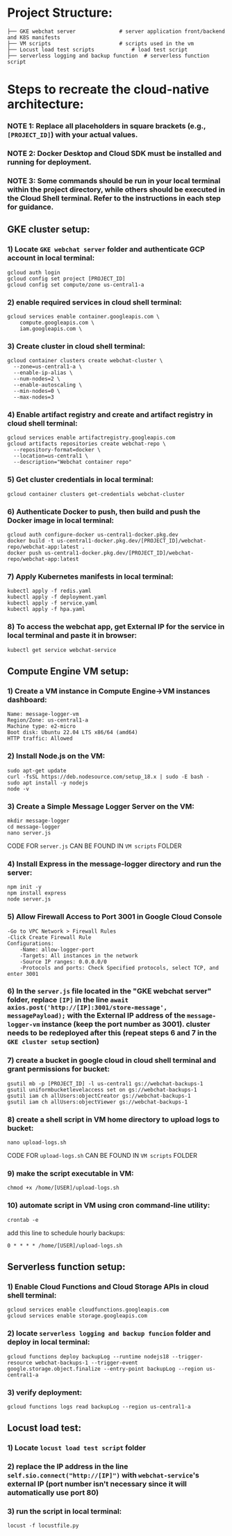 
# Project Structure:
```
├── GKE webchat server				# server application front/backend and K8S manifests
├── VM scripts         				# scripts used in the vm
├── Locust load test scripts       		# load test script
├── serverless logging and backup function	# serverless function script
```

# Steps to recreate the cloud-native architecture:

### NOTE 1: Replace all placeholders in square brackets (e.g., `[PROJECT_ID]`) with your actual values.
### NOTE 2: Docker Desktop and Cloud SDK must be installed and running for deployment.
### NOTE 3: Some commands should be run in your local terminal within the project directory, while others should be executed in the Cloud Shell terminal. Refer to the instructions in each step for guidance.

## GKE cluster setup:

### 1) Locate `GKE webchat server` folder and authenticate GCP account in local terminal:
```
gcloud auth login
gcloud config set project [PROJECT_ID] 
gcloud config set compute/zone us-central1-a 
```

### 2) enable required services in cloud shell terminal:
```
gcloud services enable container.googleapis.com \
    compute.googleapis.com \
    iam.googleapis.com \
```
### 3) Create cluster in cloud shell terminal:
```
gcloud container clusters create webchat-cluster \
  --zone=us-central1-a \
  --enable-ip-alias \
  --num-nodes=2 \
  --enable-autoscaling \
  --min-nodes=0 \
  --max-nodes=3
```

### 4) Enable artifact registry and create and artifact registry in cloud shell terminal:
```
gcloud services enable artifactregistry.googleapis.com
gcloud artifacts repositories create webchat-repo \
  --repository-format=docker \
  --location=us-central1 \
  --description="Webchat container repo"
```

### 5) Get cluster credentials in local terminal:
```
gcloud container clusters get-credentials webchat-cluster
```

### 6) Authenticate Docker to push, then build and push the Docker image in local terminal:
```
gcloud auth configure-docker us-central1-docker.pkg.dev
docker build -t us-central1-docker.pkg.dev/[PROJECT_ID]/webchat-repo/webchat-app:latest .
docker push us-central1-docker.pkg.dev/[PROJECT_ID]/webchat-repo/webchat-app:latest
```

### 7) Apply Kubernetes manifests in local terminal:
```
kubectl apply -f redis.yaml
kubectl apply -f deployment.yaml
kubectl apply -f service.yaml
kubectl apply -f hpa.yaml
```

### 8) To access the webchat app, get External IP for the service in local terminal and paste it in browser:
```
kubectl get service webchat-service
```



## Compute Engine VM setup:

### 1) Create a VM instance in Compute Engine->VM instances dashboard:
```
Name: message-logger-vm
Region/Zone: us-central1-a
Machine type: e2-micro
Boot disk: Ubuntu 22.04 LTS x86/64 (amd64)
HTTP traffic: Allowed
```

### 2) Install Node.js on the VM:
```
sudo apt-get update
curl -fsSL https://deb.nodesource.com/setup_18.x | sudo -E bash -
sudo apt install -y nodejs
node -v
```

### 3) Create a Simple Message Logger Server on the VM:
```
mkdir message-logger
cd message-logger
nano server.js
```
CODE FOR `server.js` CAN BE FOUND IN `VM scripts` FOLDER

### 4) Install Express in the message-logger directory and run the server:
```
npm init -y
npm install express
node server.js
```

### 5) Allow Firewall Access to Port 3001 in Google Cloud Console
```
-Go to VPC Network > Firewall Rules
-Click Create Firewall Rule
Configurations:
	-Name: allow-logger-port
	-Targets: All instances in the network
	-Source IP ranges: 0.0.0.0/0
	-Protocols and ports: Check Specified protocols, select TCP, and enter 3001
```

### 6) In the `server.js` file located in the "GKE webchat server" folder, replace `[IP]` in the line `await axios.post('http://[IP]:3001/store-message', messagePayload);` with the External IP address of the `message-logger-vm` instance (keep the port number as 3001). cluster needs to be redeployed after this (repeat steps 6 and 7 in the `GKE cluster setup` section)

### 7) create a bucket in google cloud in cloud shell terminal and grant permissions for bucket:
```
gsutil mb -p [PROJECT_ID] -l us-central1 gs://webchat-backups-1
gsutil uniformbucketlevelaccess set on gs://webchat-backups-1
gsutil iam ch allUsers:objectCreator gs://webchat-backups-1
gsutil iam ch allUsers:objectViewer gs://webchat-backups-1
```

### 8) create a shell script in VM home directory to upload logs to bucket:
```
nano upload-logs.sh
```
CODE FOR `upload-logs.sh` CAN BE FOUND IN `VM scripts` FOLDER


### 9) make the script executable in VM:
```
chmod +x /home/[USER]/upload-logs.sh
```

### 10) automate script in VM using cron command-line utility:
```
crontab -e
```

add this line to schedule hourly backups: 
```
0 * * * * /home/[USER]/upload-logs.sh
```



## Serverless function setup:

### 1) Enable Cloud Functions and Cloud Storage APIs in cloud shell terminal:
```
gcloud services enable cloudfunctions.googleapis.com
gcloud services enable storage.googleapis.com
```

### 2) locate `serverless logging and backup funcion` folder and deploy in local terminal:
```
gcloud functions deploy backupLog --runtime nodejs18 --trigger-resource webchat-backups-1 --trigger-event google.storage.object.finalize --entry-point backupLog --region us-central1-a
```

### 3) verify deployment:
```
gcloud functions logs read backupLog --region us-central1-a
```



## Locust load test:

### 1) Locate `locust load test script` folder

### 2) replace the IP address in the line `self.sio.connect("http://[IP]")` with `webchat-service`'s external IP (port number isn't necessary since it will automatically use port 80)

### 3) run the script in local terminal:
```
locust -f locustfile.py
```
